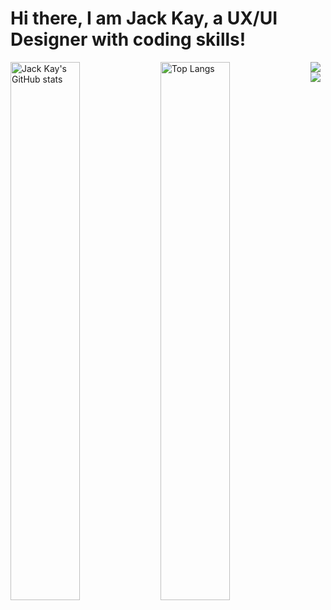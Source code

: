 # Hi there, I am Jack Kay, a UX/UI Designer with coding skills! 

<img align="left" width="47%" src="https://github-readme-stats.vercel.app/api?username=jackkayak&theme=nightowl&show_icons=true" alt="Jack Kay's GitHub stats" />

<img align="left" width="47%" src="https://github-readme-stats.vercel.app/api/top-langs/?username=jackkayak&layout=compact" alt="Top Langs" />

<img align="left" src="https://img.shields.io/badge/react-%2320232a.svg?style=for-the-badge&logo=react&logoColor=%2361DAFB" />
<img align="left" src="https://img.shields.io/badge/tailwindcss-%2338B2AC.svg?style=for-the-badge&logo=tailwind-css&logoColor=white" />
